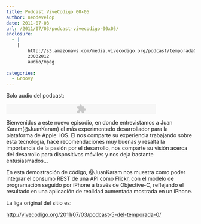 ```yaml
---
title: Podcast ViveCodigo 00×05
author: neodevelop
date: 2011-07-03
url: /2011/07/03/podcast-vivecodigo-00x05/
enclosure:
  - |
    |
        http://s3.amazonaws.com/media.vivecodigo.org/podcast/temporada0/ViveCodigo00x04_a.mp3
        23032812
        audio/mpeg
        
categories:
  - Groovy
---
```

Solo audio del podcast:

<embed flashvars='audioUrl=http://s3.amazonaws.com/media.vivecodigo.org/podcast/temporada0/ViveCodigo00x04_a.mp3' height='27' quality='best' src='http://www.google.com/reader/ui/3523697345-audio-player.swf' type='application/x-shockwave-flash' width='400'>
</embed>

Bienvenidos a este nuevo episodio, en donde entrevistamos a Juan Karam(@JuanKaram) el m&aacute;s experimentado desarrollador para la plataforma de Apple: iOS. El nos comparte su experiencia trabajando sobre esta tecnolog&iacute;a, hace recomendaciones muy buenas y resalta la importancia de la pasi&oacute;n por el desarrollo, nos comparte su visi&oacute;n acerca del desarrollo para dispositivos m&oacute;viles y nos deja bastante entusiasmados&#8230;



En esta demostraci&oacute;n de c&oacute;digo, @JuanKaram nos muestra como poder integrar el consumo REST de una API como Flickr, con el modelo de programaci&oacute;n seguido por iPhone a trav&eacute;s de Objective-C, reflejando el resultado en una aplicaci&oacute;n de realidad aumentada mostrada en un iPhone.



La liga original del sitio es:

<http://vivecodigo.org/2011/07/03/podcast-5-del-temporada-0/>

<!--break-->